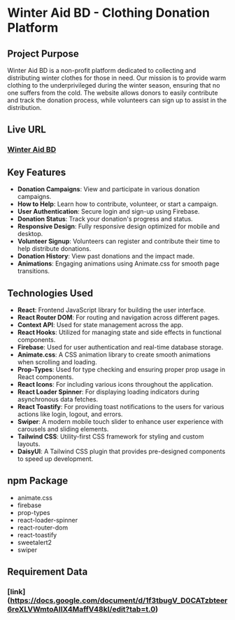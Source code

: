 # Winter Aid BD - Clothing Donation Platform

## Project Purpose

Winter Aid BD is a non-profit platform dedicated to collecting and distributing winter clothes for those in need. Our mission is to provide warm clothing to the underprivileged during the winter season, ensuring that no one suffers from the cold. The website allows donors to easily contribute and track the donation process, while volunteers can sign up to assist in the distribution.

## Live URL

### [Winter Aid BD](https://winter-aid-bd.web.app/)

## Key Features

- **Donation Campaigns**: View and participate in various donation campaigns.
- **How to Help**: Learn how to contribute, volunteer, or start a campaign.
- **User Authentication**: Secure login and sign-up using Firebase.
- **Donation Status**: Track your donation's progress and status.
- **Responsive Design**: Fully responsive design optimized for mobile and desktop.
- **Volunteer Signup**: Volunteers can register and contribute their time to help distribute donations.
- **Donation History**: View past donations and the impact made.
- **Animations**: Engaging animations using Animate.css for smooth page transitions.

## Technologies Used

- **React**: Frontend JavaScript library for building the user interface.
- **React Router DOM**: For routing and navigation across different pages.
- **Context API**: Used for state management across the app.
- **React Hooks**: Utilized for managing state and side effects in functional components.
- **Firebase**: Used for user authentication and real-time database storage.
- **Animate.css**: A CSS animation library to create smooth animations when scrolling and loading.
- **Prop-Types**: Used for type checking and ensuring proper prop usage in React components.
- **React Icons**: For including various icons throughout the application.
- **React Loader Spinner**: For displaying loading indicators during asynchronous data fetches.
- **React Toastify**: For providing toast notifications to the users for various actions like login, logout, and errors.
- **Swiper**: A modern mobile touch slider to enhance user experience with carousels and sliding elements.
- **Tailwind CSS**: Utility-first CSS framework for styling and custom layouts.
- **DaisyUI**: A Tailwind CSS plugin that provides pre-designed components to speed up development.

## npm Package

- animate.css
- firebase
- prop-types
- react-loader-spinner
- react-router-dom
- react-toastify
- sweetalert2
- swiper

## Requirement Data

### [link] (https://docs.google.com/document/d/1f3tbugV_D0CATzbteer6reXLVWmtoAIIX4MaffV48kI/edit?tab=t.0)

